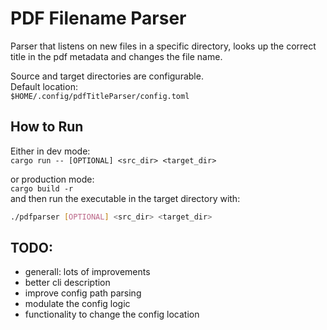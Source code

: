 # PDF Filename Parser 
Parser that listens on new files in a specific directory, looks up the correct title in the pdf metadata and changes the file name.  

Source and target directories are configurable.  
Default location:  
`$HOME/.config/pdfTitleParser/config.toml`

## How to Run
Either in dev mode:  
`cargo run -- [OPTIONAL] <src_dir> <target_dir>`  

or production mode:  
`cargo build -r`  
and then run the executable in the target directory with:
```bash
./pdfparser [OPTIONAL] <src_dir> <target_dir>
```

## TODO:
* generall: lots of improvements
* better cli description
* improve config path parsing
* modulate the config logic
* functionality to change the config location